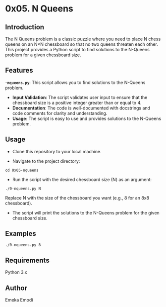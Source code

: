 # 0x05. N Queens

## Introduction
The N Queens problem is a classic puzzle where you need to place N chess queens on an N×N chessboard so that no two queens threaten each other. This project provides a Python script to find solutions to the N-Queens problem for a given chessboard size.

## Features

-**`nqueens.py`**: This script allows you to find solutions to the N-Queens problem.
- **Input Validation**: The script validates user input to ensure that the chessboard size is a positive integer greater than or equal to 4.
- **Documentation**: The code is well-documented with docstrings and code comments for clarity and understanding.
- **Usage**: The script is easy to use and provides solutions to the N-Queens problem.

## Usage

- Clone this repository to your local machine.

- Navigate to the project directory:

```shell
cd 0x05-nqueens
```
- Run the script with the desired chessboard size (N) as an argument:

```shell
./0-nqueens.py N
```
Replace N with the size of the chessboard you want (e.g., 8 for an 8x8 chessboard).

- The script will print the solutions to the N-Queens problem for the given chessboard size.

## Examples
```shell
./0-nqueens.py 8
```

## Requirements
Python 3.x

## Author
Emeka Emodi

